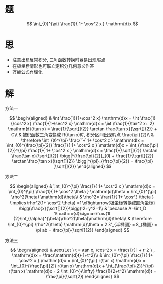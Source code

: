 # 题

$$
\int_{0}^{\pi} \frac{1}{ 1+ \cos^2 x } \mathrm{d}x
$$

# 思

- 注意出现反常积分, 三角函数转换时容易出现暇点
- 在极坐标情形也可联立定积分几何意义作答
- 万能公式有理化

# 解

方法一

$$
\begin{aligned}
	& \int \frac{1}{1+\cos^2 x} \mathrm{d}x
	= \int \frac{1}{\cos^2 x} \frac{1}{1+\sec^2 x} \mathrm{d}x
	= \int \frac{1}{\tan^2 x+ 2} \mathrm{d}(\tan x)
	= \frac{1}{\sqrt[]{2}} \arctan \frac{\tan x}{\sqrt[]{2}} + C\\
	& 被积函数三角变换成 R(\tan x)时, 积分区间出现暇点 \frac{\pi}{2}\\
	& \therefore
	\int_{0}^{\pi} \frac{1}{ 1+ \cos^2 x } \mathrm{d}x
	= \int_{0}^{\frac{\pi}{2}} \frac{1}{ 1+ \cos^2 x } \mathrm{d}x + \int_{\frac{\pi}{2}}^{\pi} \frac{1}{ 1+ \cos^2 x } \mathrm{d}x
	= \frac{1}{\sqrt[]{2}} \arctan \frac{\tan x}{\sqrt[]{2}} \bigg|^{\frac{\pi}{2}}_{0}
	+ \frac{1}{\sqrt[]{2}} \arctan \frac{\tan x}{\sqrt[]{2}} \bigg|^{\pi}_{\frac{\pi}{2}}
	= \frac{\pi}{\sqrt[]{2}}
\end{aligned}
$$

方法二

$$
\begin{aligned}
	& \int_{0}^{\pi} \frac{1}{ 1+ \cos^2 x } \mathrm{d}x
	= \int_{0}^{\pi} \frac{1}{ 1+ \cos^2 \theta } \mathrm{d}\theta
	= \int_{0}^{\pi} \rho^2(\theta) \mathrm{d}\theta\\
	& \rho^2= \frac{1}{ 1+ \cos^2 \theta } \implies \rho^2(1+ \cos^2 \theta) =1
	\xRightarrow{极坐标转换成直角坐标}
	\bigg(\frac{x}{\sqrt[]{2}}\bigg)^2+y^2=1\\
	& \because
	A=\iint_D 1\mathrm{d}\sigma=\frac{1}{2}\int_{\alpha}^{\beta}\rho^2(\theta)\mathrm{d}\theta\\
	& \therefore
	\int_{0}^{\pi} \rho^2(\theta) \mathrm{d}\theta = 2 S'_{半椭圆} = S_{椭圆} = \pi ab = \frac{\pi}{\sqrt[]{2}}
\end{aligned}
$$

方法三

$$
\begin{aligned}
	& \text{Let } t = \tan x, \cos^2 x = \frac{1}{ 1 + t^2 } , \mathrm{d}x = \frac{\mathrm{d}t}{1+t^2}\\
	& \int_{0}^{\pi} \frac{1}{ 1+ \cos^2 x } \mathrm{d}x = \int_{0}^{\pi} r(\tan x) \mathrm{d}x
	=  \int_{0}^{\frac{\pi}{2}} r(\tan x) \mathrm{d}x + \int_{\frac{\pi}{2}}^{\pi} r(\tan x) \mathrm{d}x
	= 2 \int_{0}^{+\infty} \frac{1}{2+t^2} \mathrm{d}t = \frac{\pi}{\sqrt{2}}
\end{aligned}
$$
